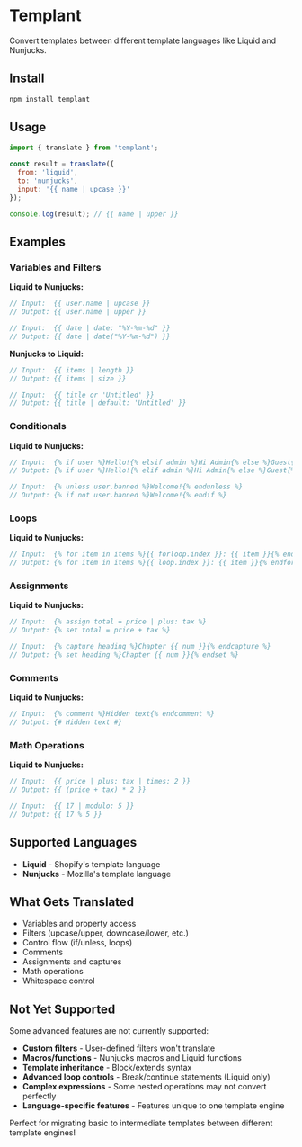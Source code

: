 # Templant

Convert templates between different template languages like Liquid and Nunjucks.

## Install

```bash
npm install templant
```

## Usage

```javascript
import { translate } from 'templant';

const result = translate({
  from: 'liquid',
  to: 'nunjucks',
  input: '{{ name | upcase }}'
});

console.log(result); // {{ name | upper }}
```

## Examples

### Variables and Filters

**Liquid to Nunjucks:**
```javascript
// Input:  {{ user.name | upcase }}
// Output: {{ user.name | upper }}

// Input:  {{ date | date: "%Y-%m-%d" }}
// Output: {{ date | date("%Y-%m-%d") }}
```

**Nunjucks to Liquid:**
```javascript
// Input:  {{ items | length }}
// Output: {{ items | size }}

// Input:  {{ title or 'Untitled' }}
// Output: {{ title | default: 'Untitled' }}
```

### Conditionals

**Liquid to Nunjucks:**
```javascript
// Input:  {% if user %}Hello!{% elsif admin %}Hi Admin{% else %}Guest{% endif %}
// Output: {% if user %}Hello!{% elif admin %}Hi Admin{% else %}Guest{% endif %}

// Input:  {% unless user.banned %}Welcome!{% endunless %}
// Output: {% if not user.banned %}Welcome!{% endif %}
```

### Loops

**Liquid to Nunjucks:**
```javascript
// Input:  {% for item in items %}{{ forloop.index }}: {{ item }}{% endfor %}
// Output: {% for item in items %}{{ loop.index }}: {{ item }}{% endfor %}
```

### Assignments

**Liquid to Nunjucks:**
```javascript
// Input:  {% assign total = price | plus: tax %}
// Output: {% set total = price + tax %}

// Input:  {% capture heading %}Chapter {{ num }}{% endcapture %}
// Output: {% set heading %}Chapter {{ num }}{% endset %}
```

### Comments

**Liquid to Nunjucks:**
```javascript
// Input:  {% comment %}Hidden text{% endcomment %}
// Output: {# Hidden text #}
```

### Math Operations

**Liquid to Nunjucks:**
```javascript
// Input:  {{ price | plus: tax | times: 2 }}
// Output: {{ (price + tax) * 2 }}

// Input:  {{ 17 | modulo: 5 }}
// Output: {{ 17 % 5 }}
```

## Supported Languages

- **Liquid** - Shopify's template language
- **Nunjucks** - Mozilla's template language

## What Gets Translated

- Variables and property access
- Filters (upcase/upper, downcase/lower, etc.)
- Control flow (if/unless, loops)
- Comments
- Assignments and captures
- Math operations
- Whitespace control

## Not Yet Supported

Some advanced features are not currently supported:

- **Custom filters** - User-defined filters won't translate
- **Macros/functions** - Nunjucks macros and Liquid functions
- **Template inheritance** - Block/extends syntax
- **Advanced loop controls** - Break/continue statements (Liquid only)
- **Complex expressions** - Some nested operations may not convert perfectly
- **Language-specific features** - Features unique to one template engine

Perfect for migrating basic to intermediate templates between different template engines!